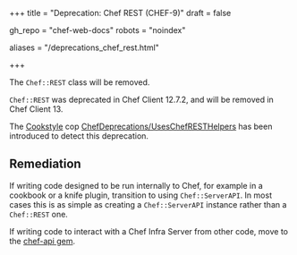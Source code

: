 +++
title = "Deprecation: Chef REST (CHEF-9)"
draft = false

gh_repo = "chef-web-docs"
robots = "noindex"

aliases = "/deprecations_chef_rest.html"

+++

The `Chef::REST` class will be removed.

`Chef::REST` was deprecated in Chef Client 12.7.2, and will be removed
in Chef Client 13.

The [Cookstyle](/workstation/cookstyle.html) cop
[ChefDeprecations/UsesChefRESTHelpers](https://github.com/chef/cookstyle/blob/master/docs/cops_chefdeprecations.md#chefdeprecationsuseschefresthelpers)
has been introduced to detect this deprecation.

## Remediation

If writing code designed to be run internally to Chef, for example in a
cookbook or a knife plugin, transition to using `Chef::ServerAPI`. In
most cases this is as simple as creating a `Chef::ServerAPI` instance
rather than a `Chef::REST` one.

If writing code to interact with a Chef Infra Server from other code,
move to the [chef-api gem](https://rubygems.org/gems/chef-api).
